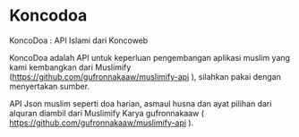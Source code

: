 # Koncodoa
KoncoDoa : API Islami dari Koncoweb

KoncoDoa adalah API untuk keperluan pengembangan aplikasi muslim yang kami kembangkan dari Muslimify (https://github.com/gufronnakaaw/muslimify-api ), silahkan pakai dengan menyertakan sumber.

API Json muslim seperti doa harian, asmaul husna dan ayat pilihan dari alquran
 diambil dari Muslimify Karya  gufronnakaaw ( https://github.com/gufronnakaaw/muslimify-api ).


